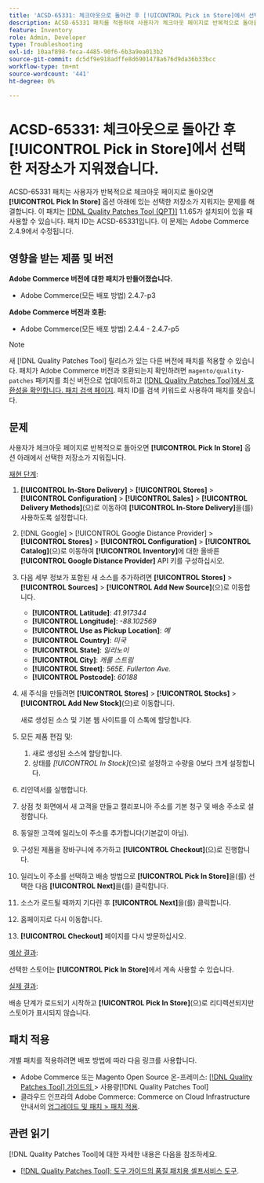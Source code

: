 ```yaml
---
title: 'ACSD-65331: 체크아웃으로 돌아간 후 [!UICONTROL Pick in Store]에서 선택한 저장소가 지워졌습니다.'
description: ACSD-65331 패치를 적용하여 사용자가 체크아웃 페이지로 반복적으로 돌아올 때 [!UICONTROL Pick In Store] 옵션 아래에 있는 선택한 저장소가 지워지는 Adobe Commerce 문제를 해결합니다.
feature: Inventory
role: Admin, Developer
type: Troubleshooting
exl-id: 10aaf898-feca-4485-90f6-6b3a9ea013b2
source-git-commit: dc5df9e918adffe8d6901478a676d9da36b33bcc
workflow-type: tm+mt
source-wordcount: '441'
ht-degree: 0%

---
```


# ACSD-65331: 체크아웃으로 돌아간 후 **[!UICONTROL Pick in Store]**&#x200B;에서 선택한 저장소가 지워졌습니다.

ACSD-65331 패치는 사용자가 반복적으로 체크아웃 페이지로 돌아오면 **[!UICONTROL Pick In Store]** 옵션 아래에 있는 선택한 저장소가 지워지는 문제를 해결합니다. 이 패치는 [[!DNL Quality Patches Tool (QPT)]](/help/tools/quality-patches-tool/quality-patches-tool-to-self-serve-quality-patches.md) 1.1.65가 설치되어 있을 때 사용할 수 있습니다. 패치 ID는 ACSD-65331입니다. 이 문제는 Adobe Commerce 2.4.9에서 수정됩니다.

## 영향을 받는 제품 및 버전

**Adobe Commerce 버전에 대한 패치가 만들어졌습니다.**

* Adobe Commerce(모든 배포 방법) 2.4.7-p3

**Adobe Commerce 버전과 호환:**

* Adobe Commerce(모든 배포 방법) 2.4.4 - 2.4.7-p5

>[!NOTE]
>
>새 [!DNL Quality Patches Tool] 릴리스가 있는 다른 버전에 패치를 적용할 수 있습니다. 패치가 Adobe Commerce 버전과 호환되는지 확인하려면 `magento/quality-patches` 패키지를 최신 버전으로 업데이트하고 [[!DNL Quality Patches Tool]에서 호환성을 확인합니다. 패치 검색 페이지](https://experienceleague.adobe.com/tools/commerce-quality-patches/index.html?lang=ko). 패치 ID를 검색 키워드로 사용하여 패치를 찾습니다.

## 문제

사용자가 체크아웃 페이지로 반복적으로 돌아오면 **[!UICONTROL Pick In Store]** 옵션 아래에서 선택한 저장소가 지워집니다.

<u>재현 단계</u>:

1. **[!UICONTROL In-Store Delivery]** > **[!UICONTROL Stores]** > **[!UICONTROL Configuration]** > **[!UICONTROL Sales]** > **[!UICONTROL Delivery Methods]**(으)로 이동하여 **[!UICONTROL In-Store Delivery]**&#x200B;을(를) 사용하도록 설정합니다.
1. [!DNL Google] > [!UICONTROL Google Distance Provider] > **[!UICONTROL Stores]** > **[!UICONTROL Configuration]** > **[!UICONTROL Catalog]**(으)로 이동하여 **[!UICONTROL Inventory]**&#x200B;에 대한 올바른 **[!UICONTROL Google Distance Provider]** API 키를 구성하십시오.
1. 다음 세부 정보가 포함된 새 소스를 추가하려면 **[!UICONTROL Stores]** > **[!UICONTROL Sources]** > **[!UICONTROL Add New Source]**(으)로 이동합니다.

   * **[!UICONTROL Latitude]**: *41.917344*
   * **[!UICONTROL Longitude]**: *-88.102569*
   * **[!UICONTROL Use as Pickup Location]**: *예*
   * **[!UICONTROL Country]**: *미국*
   * **[!UICONTROL State]**: *일리노이*
   * **[!UICONTROL City]**: *캐롤 스트림*
   * **[!UICONTROL Street]**: *565E. Fullerton Ave.*
   * **[!UICONTROL Postcode]**: *60188*

1. 새 주식을 만들려면 **[!UICONTROL Stores]** > **[!UICONTROL Stocks]** > **[!UICONTROL Add New Stock]**(으)로 이동합니다.

   새로 생성된 소스 및 기본 웹 사이트를 이 스톡에 할당합니다.
1. 모든 제품 편집 및:

   1. 새로 생성된 소스에 할당합니다.
   1. 상태를 *[!UICONTROL In Stock]*(으)로 설정하고 수량을 0보다 크게 설정합니다.

1. 리인덱서를 실행합니다.
1. 상점 첫 화면에서 새 고객을 만들고 캘리포니아 주소를 기본 청구 및 배송 주소로 설정합니다.
1. 동일한 고객에 일리노이 주소를 추가합니다(기본값이 아님).
1. 구성된 제품을 장바구니에 추가하고 **[!UICONTROL Checkout]**(으)로 진행합니다.
1. 일리노이 주소를 선택하고 배송 방법으로 **[!UICONTROL Pick In Store]**&#x200B;을(를) 선택한 다음 **[!UICONTROL Next]**&#x200B;을(를) 클릭합니다.
1. 소스가 로드될 때까지 기다린 후 **[!UICONTROL Next]**&#x200B;을(를) 클릭합니다.
1. 홈페이지로 다시 이동합니다.
1. **[!UICONTROL Checkout]** 페이지를 다시 방문하십시오.

<u>예상 결과</u>:

선택한 스토어는 **[!UICONTROL Pick In Store]**&#x200B;에서 계속 사용할 수 있습니다.

<u>실제 결과</u>:

배송 단계가 로드되기 시작하고 **[!UICONTROL Pick In Store]**(으)로 리디렉션되지만 스토어가 표시되지 않습니다.

## 패치 적용

개별 패치를 적용하려면 배포 방법에 따라 다음 링크를 사용합니다.

* Adobe Commerce 또는 Magento Open Source 온-프레미스: [[!DNL Quality Patches Tool]  가이드의 &#x200B;](/help/tools/quality-patches-tool/usage.md)> 사용량[!DNL Quality Patches Tool]
* 클라우드 인프라의 Adobe Commerce: Commerce on Cloud Infrastructure 안내서의 [업그레이드 및 패치 > 패치 적용](https://experienceleague.adobe.com/docs/commerce-cloud-service/user-guide/develop/upgrade/apply-patches.html?lang=ko).

## 관련 읽기

[!DNL Quality Patches Tool]에 대한 자세한 내용은 다음을 참조하세요.

* [[!DNL Quality Patches Tool]: 도구 가이드의 품질 패치용 셀프서비스 도구](/help/tools/quality-patches-tool/quality-patches-tool-to-self-serve-quality-patches.md).
